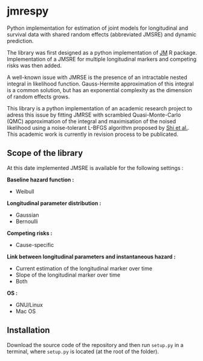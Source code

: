 # jmrespy
Python implementation for estimation of joint models for longitudinal and survival data with shared random effects (abbreviated JMSRE) and dynamic prediction.

The library was first designed as a python implementation of [JM](https://github.com/drizopoulos/JM) R package. Implementation of a JMSRE for multiple longitudinal markers and competing risks was then added.

A well-known issue with JMRSE is the presence of an intractable nested integral in likelihood function. Gauss-Hermite approximation of this integral is a common solution, but has an exponential complexity as the dimension of random effects grows.

This library is a python implementation of an academic research project to adress this issue by fitting JMRSE with scrambled Quasi-Monte-Carlo (QMC) approximation of the integral and maximisation of the noised likelihood using a noise-tolerant L-BFGS algorithm proposed by [Shi et al.](https://github.com/hjmshi/noise-tolerant-bfgs). This academic work is currently in revision process to be publicated.

## Scope of the library
At this date implemented JMSRE is available for the following settings :

**Baseline hazard function :**

* Weibull

**Longitudinal parameter distribution :**

* Gaussian
* Bernoulli

**Competing risks :**

* Cause-specific

**Link between longitudinal parameters and instantaneous hazard :**

* Current estimation of the longitudinal marker over time
* Slope of the longitudinal marker over time
* Both

**OS :**

* GNU/Linux
* Mac OS

## Installation
Download the source code of the repository and then run `setup.py` in a terminal, where `setup.py` is located (at the root of the folder).